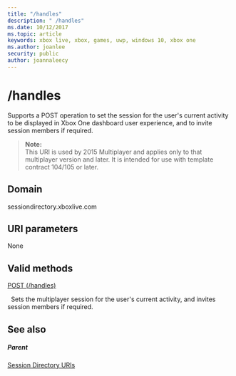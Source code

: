 ```yaml
---
title: "/handles"
description: " /handles"
ms.date: 10/12/2017
ms.topic: article
keywords: xbox live, xbox, games, uwp, windows 10, xbox one
ms.author: joanlee
security: public
author: joannaleecy
---
```


# /handles
Supports a POST operation to set the session for the user's current activity to be displayed in Xbox One dashboard user experience, and to invite session members if required. 

> **Note:**   
> This URI is used by 2015 Multiplayer and applies only to that multiplayer version and later. It is intended for use with template contract 104/105 or later.  

 
<a id="ID4EQ"></a>

 
## Domain
sessiondirectory.xboxlive.com  
<a id="ID4EV"></a>

 
## URI parameters 
 
None
  
<a id="ID4EAB"></a>

 
## Valid methods

[POST (/handles)](uri-handlespost.md)

&nbsp;&nbsp;Sets the multiplayer session for the user's current activity, and invites session members if required.
 
<a id="ID4EKB"></a>

 
## See also
 
<a id="ID4EMB"></a>

 
##### Parent 

[Session Directory URIs](atoc-reference-sessiondirectory.md)

   